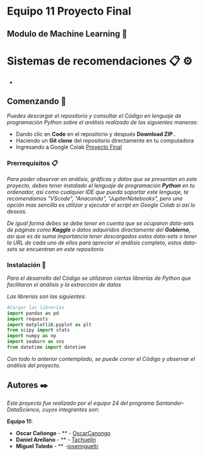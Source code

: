 # Equipo 11 Proyecto Final
## Modulo de Machine Learning 🚀

# Sistemas de recomendaciones 📋 ⚙️

- 

## Comenzando 🚀

_Puedes descargar el repositorio y consultar el Código en lenguaje de programación Python sobre el análisis realizado de las siguientes maneras:_

- Dando clic en **Code** en el repositorio y después **Download ZIP**..
- Haciendo un **Git clone** del repositorio directamente en tu computadora
- Ingresando a Google Colab [Proyecto Final](https://colab.research.google.com/drive/1KIAJThfCtS9SmW2FCOGBMOrNq8XrFa9U?usp=sharing)

### Prerrequisitos 📋

_Para poder observar en análisis, gráficas y datos que se presentan en este proyecto, debes tener instalado el lenguaje de programación **Python** en tu ordenador, así como cualquier IDE que pueda soportar este lenguaje, te recomendamos "VScode", "Anaconda", "JupiterNotebooks", pero una opción mas sencilla es utilizar y ejecutar el script en Google Colab si así lo deseas._

_De igual forma debes se debe tener en cuenta que se ocuparon data-sets de páginas como **Kaggle** o datos adquiridos diractamente del **Gobierno**, así que es de suma importancia tener descargados estos data-sets o tener la URL de cada uno de ellos para apreciar el análisis completo, estos data-sets se encuentran en este repositorio._


### Instalación 🔧

_Para el desarrollo del Código se utilizaron ciertas librerías de Python que facilitaron el análisis y la extracción de datos_

_Las librerías son las siguientes:_

```python
#Cargar las librerias
import pandas as pd
import requests
import matplotlib.pyplot as plt
from scipy import stats
import numpy as np
import seaborn as sns
from datetime import datetime
```

_Con todo lo anterior contemplado, se puede correr el Código y observar el análisis del proyecto._

## Autores ✒️

_Este proyecto fue realizado por el equipo 24 del programa Santander-DataScience, cuyos integrantes son:_

**Equipo 11:**
- **Oscar Cañongo** - \*\* - [OscarCanongo](https://github.com/OscarCanongo)
- **Daniel Arellano** - \*\* - [Tachuelin](https://github.com/Tachuelin)
- **Miguel Toledo** - \*\* -[josemigueltr](https://github.com/josemigueltr)
